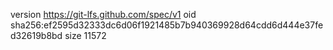 version https://git-lfs.github.com/spec/v1
oid sha256:ef2595d32333dc6d06f1921485b7b940369928d64cdd6d444e37fed32619b8bd
size 11572
